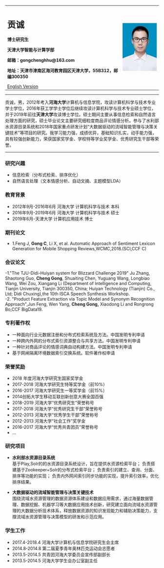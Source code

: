 <div>
<table border="0">
  <tr>
    <td width="75%">
      <h1>贡诚</h1>
      <p><b>博士研究生</b></p>
      <p><b>天津大学智能与计算学部</b></p>
      <p><b>邮箱：gongchenghhu@163.com</b></p>
      <p><b>地址：天津市津南区海河教育园区天津大学，55B312，邮编300350</b></p>
      <a href="/index-en.html">English Version</a>
    </td>
    <td width="25%">
      <img src="/zhengjianzhao1.jpg" width="100%">
    </td>
  </tr>
</table>
</div>

---

贡诚，男，2012年考入**河海大学**计算机与信息学院，攻读计算机科学与技术专业学士学位，2016年获工学学士学位后继续攻读计算机科学与技术专业硕士学位，并于2019年前往**天津大学**攻读博士学位。硕士期间主要从事信息检索和自然语言处理方面的研究，硕士毕业论文主要研究细粒度商品评论情感分析。参与了水利部水资源目录系统和2018年国家重点研发计划“大数据驱动的流域智能管理与决策关键技术”等项目的研究。我学习能力强，成绩优异，基础知识扎实，动手能力强，具有较强创新能力，荣获国家奖学金、学校特等学业奖学金、优秀研究生干部等荣誉。

---
### 研究兴趣
- 信息检索（分布式检索、排序优化）
- 自然语言处理（文本情感分析、自动文摘、主题模型LDA）

### 教育背景
- 2012年9月-2016年6月  河海大学  计算机科学与技术   本科
- 2016年9月-2019年6月  河海大学  计算机科学与技术   硕士
- 2019年6月-天津大学  计算机应用技术    博士

### 期刊论文
- 1.Feng J, **Gong C**, Li X, et al. Automatic Approach of Sentiment Lexicon Generation for Mobile Shopping Reviews,WCMC,2018.(SCI,CCF C)

### 会议论文
-1."The TJU-Didi-Huiyan system for Blizzard Challenge 2019" Ju Zhang, Shaotong Guo, **Cheng Gong**, Shuaiting Chen, Yuguang Wang, Longbiao Wang, Wei Zou, Xiangang Li (Department of Intelligence and Computing, Tianjin University, Tianjin 300350, China; Huiyan Technology (Tianjin) Co., Ltd; Didi Chuxing),the 10th ISCA Speech Synthesis Workshop.  
-2. "Product Feature Extraction via Topic Model and Synonym Recognition Approach",Jun Feng, Wen Yang, **Cheng Gong,** Xiaodong Li and Rongrong Bo,CCF BigData19.
### 专利著作权
 - 一种面向行业元数据注册和分布式检索系统及方法。中国发明专利申请
 - 一种跨内外网的分布式索引资源整合与共享方法。中国发明专利申请
 - 一种针对商品评论的情感词典自动构建方法。中国发明专利申请
 - 基于网闸隔离环境数据索引交换系统。软件著作权申请

### 荣誉奖励

 - 2018 年度河海大学研究生国家奖学金 
 - 2017-2018 河海大学研究生特等奖学金（前10%） 
 - 2016-2017 河海大学研究生一等奖学金（前15%） 
 - 2014创拓大学生移动互联创新创意大赛全国百强 
 - 2018-2019 河海大学“优秀研究生”荣誉称号 
 - 2017-2018 河海大学“优秀研究生干部”荣誉称号 
 - 2012-2013 河海大学“优秀学生干部”荣誉称号 
 - 2012-2013 河海大学“社会工作”奖学金
 - 2016-2017 河海大学“优秀共青团员”荣誉称号
 - ...

### 研究项目
- **水利部水资源目录系统**  
基于Play,Solr的的水资源目录系统设计，旨在提供水资源检索平台；
负责搭建基于Zookeeper+Solr的分布式检索平台；
负责索引的建立、查询、分面、排序等功能的实现；
负责内外网间索引同步功能的实现，提升索引效率，优化排序结果。


- **大数据驱动的流域智能管理与决策关键技术**  
围绕流域水资源管理的数据资源体系建设和数据应用需求，通过海量数据管理、数据挖掘、机器学习等大数据应用技术创新，研究建立面向流域水资源管理的大数据分析技术体系，释放数据资源的知识发现能力和辅助决策能力，支撑流域水资源管理与决策模型的研发和示范应用。

### 学生工作
 - 2017.4-2018.4  河海大学计算机与信息学院研究生会主席
 - 2014.8-2014.8  第二届夏季青年奥林匹克运动会志愿者
 - 2013.5-2014.5  共青团河海大学委员会宣传部副部长
 - 2013.5-2014.5  河海大学学生会办公室副主任
